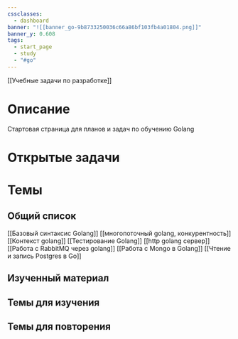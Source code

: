 ```yaml
---
cssclasses:
  - dashboard
banner: "![[banner_go-9b8733250036c66a86bf103fb4a01804.png]]"
banner_y: 0.608
tags:
  - start_page
  - study
  - "#go"
---
```

[[Учебные задачи по разработке]]
# Описание
Стартовая страница для планов и задач по обучению Golang

# Открытые задачи


# Темы

## Общий список
[[Базовый синтаксис Golang]]
[[многопоточный golang, конкурентность]]
[[Контекст golang]]
[[Тестирование Golang]]
[[http golang сервер]]
[[Работа с RabbitMQ через golang]]
[[Работа с Mongo в Golang]]
[[Чтение и запись Postgres в Go]]
## Изученный материал

## Темы для изучения

## Темы для повторения


